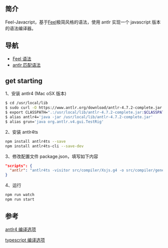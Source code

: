 ## 简介

Feel-Javacript，基于[Feel]()极简风格的语法，使用 antlr 实现一个 javascript 版本的语法编译器。

## 导航

- [Feel 语法](/docs/feel.md)
- [antlr 匹配语法](/docs/antlr-match.md)

## get starting

1、安装 antlr4 (Mac oSX 版本)

```bash
$ cd /usr/local/lib
$ sudo curl -O https://www.antlr.org/download/antlr-4.7.2-complete.jar
$ export CLASSPATH=".:/usr/local/lib/antlr-4.7.2-complete.jar:$CLASSPATH"
$ alias antlr4='java -jar /usr/local/lib/antlr-4.7.2-complete.jar'
$ alias grun='java org.antlr.v4.gui.TestRig'
```

2、安装 antlr4ts

```bash
npm install antlr4ts --save
npm install antlr4ts-cli --save-dev
```

3、修改配置文件 package.json，填写如下内容

```json
"scripts": {
  "antlr": "antlr4ts -visitor src/compiler/Xsjs.g4 -o src/compiler/generate -Xexact-output-dir",
}
```

4、运行

```bash
npm run watch
npm run start
```

## 参考

[antlr4 编译选项](https://github.com/antlr/antlr4/blob/master/doc/tool-options.md)

[typescript 编译选项](http://www.typescriptlang.org/docs/handbook/compiler-options.html)
